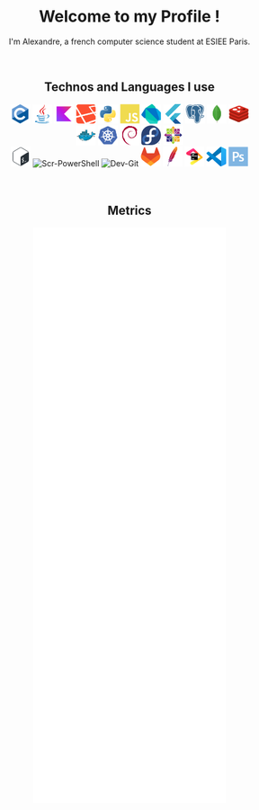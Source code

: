 <div align=center>
 
<h1>Welcome to my Profile !</h1>

<p>I'm Alexandre, a french computer science student at ESIEE Paris.</p> 

<br>
 
## **Technos and Languages I use**
<img alt="Lang-C" width="35px" src="https://github.com/devicons/devicon/blob/v2.15.1/icons/c/c-original.svg"/>
<img alt="Lang-Java" width="35px" src="https://github.com/devicons/devicon/blob/v2.15.1/icons/java/java-original.svg"/>
<img alt="Lang-Kotlin" width="35px" src="https://github.com/devicons/devicon/blob/v2.15.1/icons/kotlin/kotlin-original.svg"/>
<img alt="Fwk-Laravel" width="35px" src="https://github.com/devicons/devicon/blob/v2.15.1/icons/laravel/laravel-plain.svg"/>
<img alt="Lang-Python" width="35px" src="https://github.com/devicons/devicon/blob/v2.15.1/icons/python/python-original.svg"/>
<img alt="Lang-JavaScript" width="35px" src="https://github.com/devicons/devicon/blob/v2.15.1/icons/javascript/javascript-plain.svg"/>
<img alt="Lang-Dart" width="35px" src="https://github.com/devicons/devicon/blob/v2.15.1/icons/dart/dart-original.svg"/>
<img alt="Fwk-Flutter" width="35px" src="https://github.com/devicons/devicon/blob/v2.15.1/icons/flutter/flutter-original.svg"/>  
<img alt="Db-PostgreSQL" width="35px" src="https://github.com/devicons/devicon/blob/v2.15.1/icons/postgresql/postgresql-plain.svg"/>
<img alt="Db-MongoDB" width="35px" src="https://github.com/devicons/devicon/blob/v2.15.1/icons/mongodb/mongodb-original.svg"/>
<img alt="Db-Redis" width="35px" src="https://github.com/devicons/devicon/blob/v2.15.1/icons/redis/redis-original.svg"/>

<br>
  
<!-- <img alt="Os-Linux" width="35px" src="https://github.com/devicons/devicon/blob/v2.15.1/icons/postgresql/postgresql-plain.svg"/> -->
<img alt="Os-Docker" width="35px" src="https://github.com/devicons/devicon/blob/v2.15.1/icons/docker/docker-original.svg"/>
<img alt="Os-Kubernetes" width="35px" src="https://github.com/devicons/devicon/blob/v2.15.1/icons/kubernetes/kubernetes-plain.svg"/>
<img alt="Os-Debian" width="35px" src="https://github.com/devicons/devicon/blob/v2.15.1/icons/debian/debian-original.svg"/>
<img alt="Os-Fedora" width="35px" src="https://github.com/devicons/devicon/blob/v2.15.1/icons/fedora/fedora-original.svg"/>
<img alt="Os-CentOS" width="35px" src="https://github.com/devicons/devicon/blob/v2.15.1/icons/centos/centos-original.svg"/>
  
<br>
  
<img alt="Scr-Bash" width="35px" src="https://github.com/devicons/devicon/blob/v2.15.1/icons/bash/bash-plain.svg"/>
<img alt="Scr-PowerShell" width="35px" src="https://xenappblog.com/wp-content/uploads/PowerShell.png"/>
<img alt="Dev-Git" width="35px" src="https://git-scm.com/images/logos/downloads/Git-Icon-1788C.png"/>
<img alt="Dev-GitLab" width="35px" src="https://github.com/devicons/devicon/blob/v2.15.1/icons/gitlab/gitlab-original.svg"/>  
<img alt="Srv-Apache" width="35px" src="https://github.com/devicons/devicon/blob/v2.15.1/icons/apache/apache-original.svg"/>
<img alt="Soff-IDE-Jetbrains-All" width="35px" src="https://github.com/devicons/devicon/blob/v2.15.1/icons/jetbrains/jetbrains-original.svg"/>
<img alt="Soft-IDE-VSCode" width="35px" src="https://github.com/devicons/devicon/blob/v2.15.1/icons/vscode/vscode-original.svg"/>
<img alt="Soft-Photoshop" width="35px" src="https://github.com/devicons/devicon/blob/v2.15.1/icons/photoshop/photoshop-plain.svg"/>

<br>
<br>
<br>

## **Metrics**

![Metrics](/github-metrics.svg)

</div>
